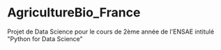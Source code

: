 # AgricultureBio_France
Projet de Data Science pour le cours de 2ème année de l'ENSAE intitulé "Python for Data Science"
